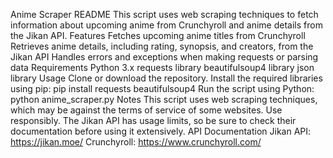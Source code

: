 Anime Scraper README
This script uses web scraping techniques to fetch information about upcoming anime from Crunchyroll and anime details from the Jikan API.
Features
Fetches upcoming anime titles from Crunchyroll
Retrieves anime details, including rating, synopsis, and creators, from the Jikan API
Handles errors and exceptions when making requests or parsing data
Requirements
Python 3.x
requests library
beautifulsoup4 library
json library
Usage
Clone or download the repository.
Install the required libraries using pip: pip install requests beautifulsoup4
Run the script using Python: python anime_scraper.py
Notes
This script uses web scraping techniques, which may be against the terms of service of some websites. Use responsibly.
The Jikan API has usage limits, so be sure to check their documentation before using it extensively.
API Documentation
Jikan API: https://jikan.moe/
Crunchyroll: https://www.crunchyroll.com/